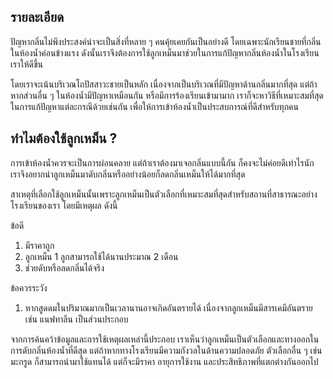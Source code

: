 ## รายละเอียด
ปัญหากลิ่นไม่พึงประสงค์น่าจะเป็นสิ่งที่หลาย ๆ คนคุ้ยเคยกันเป็นอย่างดี โดยเฉพาะนักเรียนชายที่กลิ่นในห้องน้ำค่อนข้างแรง ดังนั้นเราจึงต้องการใช้ลูกเหม็นมาช่วยในการแก้ปัญหากลิ่นห้องน้ำในโรงเรียนเราให้ดีขึ้น

โดยเราจะเน้นบริเวณโถปัสสาวะชายเป็นหลัก เนื่องจากเป็นบริเวณที่มีปัญหาด้านกลิ่นมากที่สุด แต่ถ้าหากส่วนอื่น ๆ ในห้องน้ำมีปัญหาเหมือนกัน หรือมีการร้องเรียนเข้ามามาก เราก็จะหาวิธีที่เหมาะสมที่สุดในการแก้ปัญหาแต่ละกรณีด้วยเช่นกัน เพื่อให้การเข้าห้องน้ำเป็นประสบการณ์ที่ดีสำหรับทุกคน
## ทำไมต้องใช้ลูกเหม็น ?
การเข้าห้องน้ำควรจะเป็นการผ่อนคลาย แต่ถ้าเราต้องมาเจอกลิ่นแบบนี้กัน ก็คงจะไม่ค่อยดีเท่าไรนัก เราจึงอยากนำลูกเหม็นมาดับกลิ่นหรืออย่างน้อยก็ลดกลิ่นเหม็นให้ได้มากที่สุด

สาเหตุที่เลือกใช้ลูกเหม็นนั้นเพราะลูกเหม็นเป็นตัวเลือกที่เหมาะสมที่สุดสำหรับสถานที่สาธารณะอย่างโรงเรียนของเรา โดยมีเหตุผล ดังนี้

ข้อดี
1. มีราคาถูก
2. ลูกเหม็น 1 ลูกสามารถใช้ได้นานประมาณ 2 เดือน
3. ช่วยดับหรือลดกลิ่นได้จริง

ข้อควรระวัง
1. หากสูดดมในปริมาณมากเป็นเวลานานอาจเกิดอันตรายได้ เนื่องจากลูกเหม็นมีสารเคมีอันตราย เช่น แนฟทาลีน เป็นส่วนประกอบ

จากการค้นคว้าข้อมูลและการใช้เหตุผลเหล่านี้ประกอบ เราเห็นว่าลูกเหม็นเป็นตัวเลือกและทางออกในการดับกลิ่นห้องน้ำที่ดีสุด แต่ถ้าหากทางโรงเรียนมีความกังวลในด้านความปลอดภัย ตัวเลือกอื่น ๆ เช่น มะกรูด ก็สามารถนำมาใช้แทนได้ แต่ก็จะมีราคา อายุการใช้งาน และประสิทธิภาพที่แตกต่างกันออกไป
<!--stackedit_data:
eyJoaXN0b3J5IjpbLTE3MzU4NDc2MSwyMDIzNjc4MDU2LC00NT
EyMjM3MzQsMTY5MTQxMjk2MCwtNTc0MjI0NzQyLC0xMTQ5MDE5
NTMyXX0=
-->